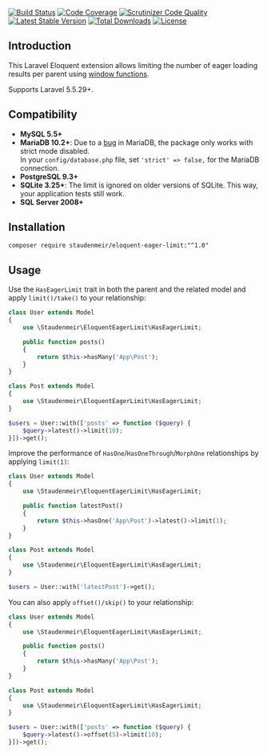 [![Build Status](https://travis-ci.org/staudenmeir/eloquent-eager-limit.svg?branch=master)](https://travis-ci.org/staudenmeir/eloquent-eager-limit)
[![Code Coverage](https://scrutinizer-ci.com/g/staudenmeir/eloquent-eager-limit/badges/coverage.png?b=master)](https://scrutinizer-ci.com/g/staudenmeir/eloquent-eager-limit/?branch=master)
[![Scrutinizer Code Quality](https://scrutinizer-ci.com/g/staudenmeir/eloquent-eager-limit/badges/quality-score.png?b=master)](https://scrutinizer-ci.com/g/staudenmeir/eloquent-eager-limit/?branch=master)
[![Latest Stable Version](https://poser.pugx.org/staudenmeir/eloquent-eager-limit/v/stable)](https://packagist.org/packages/staudenmeir/eloquent-eager-limit)
[![Total Downloads](https://poser.pugx.org/staudenmeir/eloquent-eager-limit/downloads)](https://packagist.org/packages/staudenmeir/eloquent-eager-limit)
[![License](https://poser.pugx.org/staudenmeir/eloquent-eager-limit/license)](https://packagist.org/packages/staudenmeir/eloquent-eager-limit)

## Introduction
This Laravel Eloquent extension allows limiting the number of eager loading results per parent using [window functions](https://en.wikipedia.org/wiki/Select_(SQL)#Limiting_result_rows).

Supports Laravel 5.5.29+.

## Compatibility

- **MySQL 5.5+**
- **MariaDB 10.2+**: Due to a [bug](https://jira.mariadb.org/browse/MDEV-17785) in MariaDB, the package only works with strict mode disabled.  
  In your `config/database.php` file, set `'strict' => false,` for the MariaDB connection.
- **PostgreSQL 9.3+**
- **SQLite 3.25+**: The limit is ignored on older versions of SQLite. This way, your application tests still work.
- **SQL Server 2008+**
 
## Installation

    composer require staudenmeir/eloquent-eager-limit:"^1.0"

## Usage

Use the `HasEagerLimit` trait in both the parent and the related model and apply `limit()/take()` to your relationship:

```php
class User extends Model
{
    use \Staudenmeir\EloquentEagerLimit\HasEagerLimit;

    public function posts()
    {
        return $this->hasMany('App\Post');
    }
}

class Post extends Model
{
    use \Staudenmeir\EloquentEagerLimit\HasEagerLimit;
}

$users = User::with(['posts' => function ($query) {
    $query->latest()->limit(10);
}])->get();
```

Improve the performance of `HasOne`/`HasOneThrough`/`MorphOne` relationships by applying `limit(1)`:

```php
class User extends Model
{
    use \Staudenmeir\EloquentEagerLimit\HasEagerLimit;

    public function latestPost()
    {
        return $this->hasOne('App\Post')->latest()->limit(1);
    }
}

class Post extends Model
{
    use \Staudenmeir\EloquentEagerLimit\HasEagerLimit;
}

$users = User::with('latestPost')->get();
```

You can also apply `offset()/skip()` to your relationship: 

```php
class User extends Model
{
    use \Staudenmeir\EloquentEagerLimit\HasEagerLimit;

    public function posts()
    {
        return $this->hasMany('App\Post');
    }
}

class Post extends Model
{
    use \Staudenmeir\EloquentEagerLimit\HasEagerLimit;
}

$users = User::with(['posts' => function ($query) {
    $query->latest()->offset(5)->limit(10);
}])->get();
```
